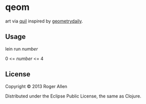 # qeom

art via [quil](https://github.com/quil/quil) inspired by [geometrydaily](http://geometrydaily.tumblr.com/).

## Usage

lein run <i>number</i>

0 &lt;= <i>number</i> &lt;= 4
## License

Copyright © 2013 Roger Allen

Distributed under the Eclipse Public License, the same as Clojure.
